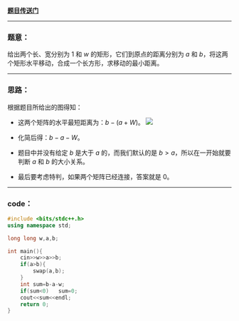 **[题目传送门](https://www.luogu.com.cn/problem/AT2344)**

------------
### 题意：
给出两个长、宽分别为 $1$ 和 $w$ 的矩形，它们到原点的距离分别为 $a$ 和 $b$，将这两个矩形水平移动，合成一个长方形，求移动的最小距离。

------------
### 思路：
根据题目所给出的图得知：
- 这两个矩阵的水平最短距离为：$b-(a+W)$。
![](https://cdn.luogu.com.cn/upload/image_hosting/j3zae1za.png)

- 化简后得：$b-a-W$。
- 题目中并没有给定 $b$ 是大于 $a$ 的，而我们默认的是 $b>a$，所以在一开始就要判断 $a$ 和 $b$ 的大小关系。
- 最后要考虑特判，如果两个矩阵已经连接，答案就是 $0$。

------------
### code：
```cpp
#include <bits/stdc++.h>
using namespace std;

long long w,a,b; 

int main(){
	cin>>w>>a>>b;
	if(a>b){
		swap(a,b);
	}
	int sum=b-a-w;
	if(sum<0)	sum=0;
	cout<<sum<<endl;
	return 0;
}


```
